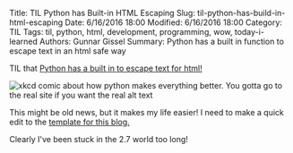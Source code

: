 ﻿Title: TIL Python has Built-in HTML Escaping
Slug: til-python-has-build-in-html-escaping
Date: 6/16/2016 18:00
Modified: 6/16/2016 18:00
Category: TIL
Tags: til, python, html, development, programming, wow, today-i-learned
Authors: Gunnar Gissel
Summary: Python has a built in function to escape text in an html safe way


TIL that [Python has a built in to escape text for html!](https://stackoverflow.com/questions/2077283/escape-special-html-characters-in-python)


<img src="https://imgs.xkcd.com/comics/python.png" alt="xkcd comic about how python makes everything better.  You gotta go to the real site if you want the real alt text"></img>


This might be old news, but it makes my life easier!  I need to make a quick edit to the [template for this blog.](https://github.com/monknomo/straight-laced)


Clearly I've been stuck in the 2.7 world too long! 